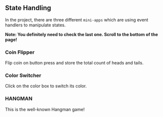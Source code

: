 ## State Handling

In the project, there are three different `mini-apps` which are using event handlers to manipulate states.

**Note: You definitely need to check the last one. Scroll to the bottom of the page!**

### Coin Flipper
Flip coin on button press and store the total count of heads and tails.

### Color Switcher
Click on the color box to switch its color.

### HANGMAN
This is the well-known Hangman game!